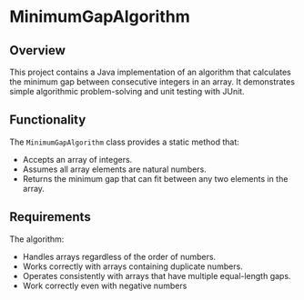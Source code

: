 # MinimumGapAlgorithm

## Overview
This project contains a Java implementation of an algorithm that calculates the minimum gap between consecutive integers in an array. It demonstrates simple algorithmic problem-solving and unit testing with JUnit.

## Functionality
The `MinimumGapAlgorithm` class provides a static method that:

- Accepts an array of integers.
- Assumes all array elements are natural numbers.
- Returns the minimum gap that can fit between any two elements in the array.

## Requirements
The algorithm:

- Handles arrays regardless of the order of numbers.
- Works correctly with arrays containing duplicate numbers.
- Operates consistently with arrays that have multiple equal-length gaps.
- Work correctly even with negative numbers
